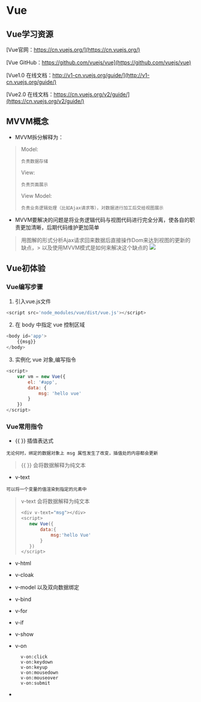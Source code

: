 # Vue

## Vue学习资源

[Vue官网：https://cn.vuejs.org/](https://cn.vuejs.org/)

[Vue GitHub：https://github.com/vuejs/vue](https://github.com/vuejs/vue)

[Vue1.0 在线文档：http://v1-cn.vuejs.org/guide/](http://v1-cn.vuejs.org/guide/)

[Vue2.0 在线文档：https://cn.vuejs.org/v2/guide/](https://cn.vuejs.org/v2/guide/)

## MVVM概念

* MVVM拆分解释为：
> Model:
> ~~~ text
> 负责数据存储
> ~~~
> View:
> ~~~ text
> 负责页面展示
> ~~~
> View Model:
> ~~~ text
> 负责业务逻辑处理（比如Ajax请求等），对数据进行加工后交给视图展示
> ~~~

* MVVM要解决的问题是将业务逻辑代码与视图代码进行完全分离，使各自的职责更加清晰，后期代码维护更加简单
> 用图解的形式分析Ajax请求回来数据后直接操作Dom来达到视图的更新的缺点，> 以及使用MVVM模式是如何来解决这个缺点的
> ![](http://img.ptcms.csdn.net/article/201508/11/55c9abacf113a.jpg)

## Vue初体验

### Vue编写步骤

1.  引入vue.js文件
~~~ javascript
<script src='node_modules/vue/dist/vue.js'></script>
~~~
2.  在 body 中指定 vue 控制区域
~~~javascript
<body id='app'>
    {{msg}}
</body>
~~~
3.  实例化 vue 对象,编写指令
~~~javascript
<script>
    var vm = new Vue({
        el: '#app',
        data: {
            msg: 'hello vue'
        }
    })
</script>
~~~

### Vue常用指令

*   {{ }} 插值表达式
~~~ text
无论何时，绑定的数据对象上 msg 属性发生了改变，插值处的内容都会更新
~~~
> {{ }} 会将数据解释为纯文本

* v-text
~~~ text
可以将一个变量的值渲染到指定的元素中
~~~
> v-text 会将数据解释为纯文本
>~~~javascript
><div v-text="msg"></div>
><script>
>    new Vue({
>        data:{
>            msg:'hello Vue'
>        }
>    })
></script>
>~~~

* v-html
* v-cloak
* v-model 以及双向数据绑定
* v-bind
* v-for
* v-if
* v-show
* v-on

        v-on:click
        v-on:keydown
        v-on:keyup
        v-on:mousedown
        v-on:mouseover
        v-on:submit
        
*

